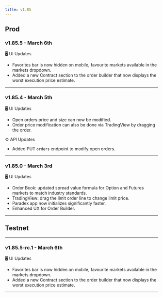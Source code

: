 ```yaml
---
title: v1.85
---
```


## Prod
### v1.85.5 - March 6th
🖥️  UI Updates
* Favorites bar is now hidden on mobile, favourite markets available in the markets dropdown.
* Added a new Contract section to the order builder that now displays the worst execution price estimate.
---

### v1.85.4 - March 5th
🖥️  UI Updates
* Open orders price and size can now be modified.
* Order price modification can also be done via TradingView by dragging the order.

⚙️ API Updates
* Added PUT `orders` endpoint to modify open orders.
---


### v1.85.0 - March 3rd
🖥️  UI Updates
* Order Book: updated spread value formula for Option and Futures markets to match industry standards.
* TradingView: drag the limit order line to change limit price.
* Paradex app now initializes significantly faster.
* Enhanced UX for Order Builder.
---


## Testnet
---
### v1.85.5-rc.1 - March 6th
🖥️  UI Updates
* Favorites bar is now hidden on mobile, favourite markets available in the markets dropdown.
* Added a new Contract section to the order builder that now displays the worst execution price estimate.
---
